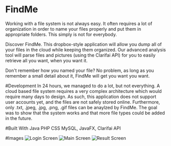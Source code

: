 # FindMe
Working with a file system is not always easy. It often requires a lot of organization in order to name your files properly and put them in appropriate folders. This simply is not for everybody.

Discover FindMe. This dropbox-style application will allow you dump all of your files in the cloud while keeping them organized. Our advanced analysis tool will parse files and pictures (using the Clarifai API) for you to easily retrieve all you want, when you want it.

Don't remember how you named your file? No problem, as long as you remember a small detail about it, FindMe will get you want you want.

#Development
In 24 hours, we managed to do a lot, but not everything. A cloud based file system requires a very complex architecture which would require many days to design. As such, this application does not support user accounts yet, and the files are not safely stored online. Furthermore, only .txt, .jpeg, .jpg, .png, .gif files can be anaylzed by FindMe. The goal was to show that the system works and that more file types could be added in the future.

#Built With
Java PHP CSS MySQL, JavaFX, Clarifai API

#Images
![Login Screen](http://www.nodynotes.com/demo_imgs/findme-home.png)
![Main Screen](http://www.nodynotes.com/demo_imgs/findme-main.png)
![Result Screen](http://www.nodynotes.com/demo_imgs/findme-result.png)

